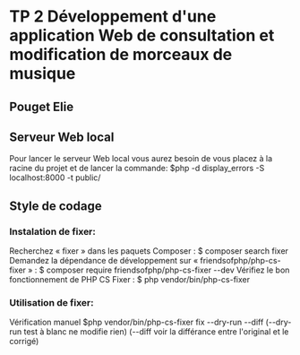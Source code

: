 # TP 2 Développement d'une application Web de consultation et modification de morceaux de musique

## Pouget Elie

## Serveur Web local
Pour lancer le serveur Web local vous aurez besoin de vous placez à la racine du
projet et de lancer la commande: $php -d display_errors -S localhost:8000 -t public/


## Style de codage
### Instalation de fixer:
Recherchez « fixer » dans les paquets Composer :
$ composer search fixer
Demandez la dépendance de développement sur « friendsofphp/php-cs-fixer » :
$ composer require friendsofphp/php-cs-fixer --dev
Vérifiez le bon fonctionnement de PHP CS Fixer :
$ php vendor/bin/php-cs-fixer
### Utilisation de fixer:
Vérification manuel
$php vendor/bin/php-cs-fixer fix --dry-run --diff
(--dry-run test à blanc ne modifie rien)
(--diff voir la différance entre l'original et le corrigé)
